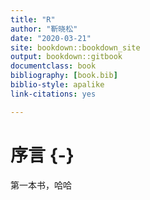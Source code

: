 ```yaml
--- 
title: "R"
author: "靳晓松"
date: "2020-03-21"
site: bookdown::bookdown_site
output: bookdown::gitbook
documentclass: book
bibliography: [book.bib]
biblio-style: apalike
link-citations: yes

---
```


# 序言 {-}

第一本书，哈哈

